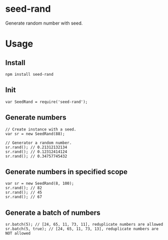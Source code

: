 # seed-rand
Generate random number with seed.

# Usage

## Install
```
npm install seed-rand
```

## Init
```
var SeedRand = require('seed-rand');
```

## Generate numbers
```
// Create instance with a seed.
var sr = new SeedRand(88);

// Generator a random number.
sr.rand(); // 0.21312132134
sr.rand(); // 0.12312414124
sr.rand(); // 0.34757745432
```

## Generate numbers in specified scope
```
var sr = new SeedRand(8, 100);
sr.rand(); // 82
sr.rand(); // 45
sr.rand(); // 67
```

## Generate a batch of numbers
```
sr.batch(5); // [24, 65, 11, 73, 11], reduplicate numbers are allowed
sr.batch(5, true); // [24, 65, 11, 73, 13], reduplicate numbers are NOT allowed
```

